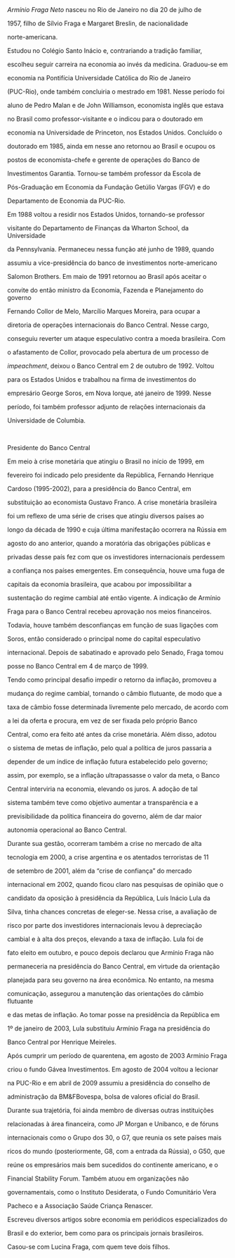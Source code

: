 

 



*Armínio Fraga Neto* nasceu no Rio de Janeiro no dia 20 de julho de

1957, filho de Sílvio Fraga e Margaret Breslin, de nacionalidade

norte-americana.



Estudou no Colégio Santo Inácio e, contrariando a tradição familiar,

escolheu seguir carreira na economia ao invés da medicina. Graduou-se em

economia na Pontifícia Universidade Católica do Rio de Janeiro

(PUC-Rio), onde também concluiria o mestrado em 1981. Nesse período foi

aluno de Pedro Malan e de John Williamson, economista inglês que estava

no Brasil como professor-visitante e o indicou para o doutorado em

economia na Universidade de Princeton, nos Estados Unidos. Concluído o

doutorado em 1985, ainda em nesse ano retornou ao Brasil e ocupou os

postos de economista-chefe e gerente de operações do Banco de

Investimentos Garantia. Tornou-se também professor da Escola de

Pós-Graduação em Economia da Fundação Getúlio Vargas (FGV) e do

Departamento de Economia da PUC-Rio.



Em 1988 voltou a residir nos Estados Unidos, tornando-se professor

visitante do Departamento de Finanças da Wharton School, da Universidade

da Pennsylvania. Permaneceu nessa função até junho de 1989, quando

assumiu a vice-presidência do banco de investimentos norte-americano

Salomon Brothers. Em maio de 1991 retornou ao Brasil após aceitar o

convite do então ministro da Economia, Fazenda e Planejamento do governo

Fernando Collor de Melo, Marcílio Marques Moreira, para ocupar a

diretoria de operações internacionais do Banco Central. Nesse cargo,

conseguiu reverter um ataque especulativo contra a moeda brasileira. Com

o afastamento de Collor, provocado pela abertura de um processo de

*impeachment*, deixou o Banco Central em 2 de outubro de 1992. Voltou

para os Estados Unidos e trabalhou na firma de investimentos do

empresário George Soros, em Nova Iorque, até janeiro de 1999. Nesse

período, foi também professor adjunto de relações internacionais da

Universidade de Columbia.



 



Presidente do Banco Central



Em meio à crise monetária que atingiu o Brasil no início de 1999, em

fevereiro foi indicado pelo presidente da República, Fernando Henrique

Cardoso (1995-2002), para a presidência do Banco Central, em

substituição ao economista Gustavo Franco. A crise monetária brasileira

foi um reflexo de uma série de crises que atingiu diversos países ao

longo da década de 1990 e cuja última manifestação ocorrera na Rússia em

agosto do ano anterior, quando a moratória das obrigações públicas e

privadas desse país fez com que os investidores internacionais perdessem

a confiança nos países emergentes. Em consequência, houve uma fuga de

capitais da economia brasileira, que acabou por impossibilitar a

sustentação do regime cambial até então vigente. A indicação de Armínio

Fraga para o Banco Central recebeu aprovação nos meios financeiros.

Todavia, houve também desconfianças em função de suas ligações com

Soros, então considerado o principal nome do capital especulativo

internacional. Depois de sabatinado e aprovado pelo Senado, Fraga tomou

posse no Banco Central em 4 de março de 1999.



Tendo como principal desafio impedir o retorno da inflação, promoveu a

mudança do regime cambial, tornando o câmbio flutuante, de modo que a

taxa de câmbio fosse determinada livremente pelo mercado, de acordo com

a lei da oferta e procura, em vez de ser fixada pelo próprio Banco

Central, como era feito até antes da crise monetária. Além disso, adotou

o sistema de metas de inflação, pelo qual a política de juros passaria a

depender de um índice de inflação futura estabelecido pelo governo;

assim, por exemplo, se a inflação ultrapassasse o valor da meta, o Banco

Central interviria na economia, elevando os juros. A adoção de tal

sistema também teve como objetivo aumentar a transparência e a

previsibilidade da política financeira do governo, além de dar maior

autonomia operacional ao Banco Central.



Durante sua gestão, ocorreram também a crise no mercado de alta

tecnologia em 2000, a crise argentina e os atentados terroristas de 11

de setembro de 2001, além da “crise de confiança” do mercado

internacional em 2002, quando ficou claro nas pesquisas de opinião que o

candidato da oposição à presidência da República, Luís Inácio Lula da

Silva, tinha chances concretas de eleger-se. Nessa crise, a avaliação de

risco por parte dos investidores internacionais levou à depreciação

cambial e à alta dos preços, elevando a taxa de inflação. Lula foi de

fato eleito em outubro, e pouco depois declarou que Armínio Fraga não

permaneceria na presidência do Banco Central, em virtude da orientação

planejada para seu governo na área econômica. No entanto, na mesma

comunicação, assegurou a manutenção das orientações do câmbio flutuante

e das metas de inflação. Ao tomar posse na presidência da República em

1º de janeiro de 2003, Lula substituiu Armínio Fraga na presidência do

Banco Central por Henrique Meireles.



Após cumprir um período de quarentena, em agosto de 2003 Armínio Fraga

criou o fundo Gávea Investimentos. Em agosto de 2004 voltou a lecionar

na PUC-Rio e em abril de 2009 assumiu a presidência do conselho de

administração da BM&FBovespa, bolsa de valores oficial do Brasil.



Durante sua trajetória, foi ainda membro de diversas outras instituições

relacionadas à área financeira, como JP Morgan e Unibanco, e de fóruns

internacionais como o Grupo dos 30, o G7, que reunia os sete países mais

ricos do mundo (posteriormente, G8, com a entrada da Rússia), o G50, que

reúne os empresários mais bem sucedidos do continente americano, e o

Financial Stability Forum. Também atuou em organizações não

governamentais, como o Instituto Desiderata, o Fundo Comunitário Vera

Pacheco e a Associação Saúde Criança Renascer.



Escreveu diversos artigos sobre economia em periódicos especializados do

Brasil e do exterior, bem como para os principais jornais brasileiros.



Casou-se com Lucina Fraga, com quem teve dois filhos.



 



